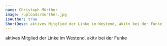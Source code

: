 ```yaml
---
name: Christoph Mürther
image: /uploads/murther.jpg
isAuthor: true
ShortDesc: aktives Mitglied der Linke im Westend, akitv bei der Funke
---
```

aktives Mitglied der Linke im Westend, akitv bei der Funke